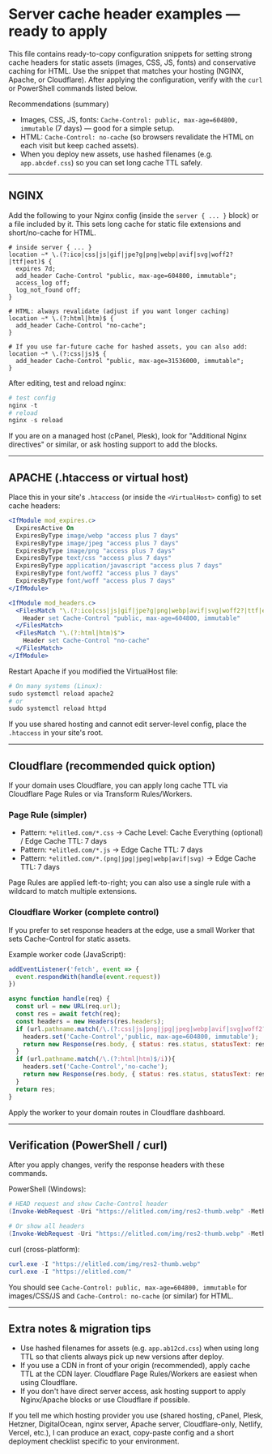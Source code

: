# Server cache header examples — ready to apply

This file contains ready-to-copy configuration snippets for setting strong cache headers for static assets (images, CSS, JS, fonts) and conservative caching for HTML. Use the snippet that matches your hosting (NGINX, Apache, or Cloudflare). After applying the configuration, verify with the `curl` or PowerShell commands listed below.

Recommendations (summary)
- Images, CSS, JS, fonts: `Cache-Control: public, max-age=604800, immutable` (7 days) — good for a simple setup.
- HTML: `Cache-Control: no-cache` (so browsers revalidate the HTML on each visit but keep cached assets).
- When you deploy new assets, use hashed filenames (e.g. `app.abcdef.css`) so you can set long cache TTL safely.

---

## NGINX

Add the following to your Nginx config (inside the `server { ... }` block) or a file included by it. This sets long cache for static file extensions and short/no-cache for HTML.

```nginx
# inside server { ... }
location ~* \.(?:ico|css|js|gif|jpe?g|png|webp|avif|svg|woff2?|ttf|eot)$ {
  expires 7d;
  add_header Cache-Control "public, max-age=604800, immutable";
  access_log off;
  log_not_found off;
}

# HTML: always revalidate (adjust if you want longer caching)
location ~* \.(?:html|htm)$ {
  add_header Cache-Control "no-cache";
}

# If you use far-future cache for hashed assets, you can also add:
location ~* \.(?:css|js)$ {
  add_header Cache-Control "public, max-age=31536000, immutable";
}
```

After editing, test and reload nginx:

```powershell
# test config
nginx -t
# reload
nginx -s reload
```

If you are on a managed host (cPanel, Plesk), look for "Additional Nginx directives" or similar, or ask hosting support to add the blocks.

---

## APACHE (.htaccess or virtual host)

Place this in your site's `.htaccess` (or inside the `<VirtualHost>` config) to set cache headers:

```apache
<IfModule mod_expires.c>
  ExpiresActive On
  ExpiresByType image/webp "access plus 7 days"
  ExpiresByType image/jpeg "access plus 7 days"
  ExpiresByType image/png "access plus 7 days"
  ExpiresByType text/css "access plus 7 days"
  ExpiresByType application/javascript "access plus 7 days"
  ExpiresByType font/woff2 "access plus 7 days"
  ExpiresByType font/woff "access plus 7 days"
</IfModule>

<IfModule mod_headers.c>
  <FilesMatch "\.(?:ico|css|js|gif|jpe?g|png|webp|avif|svg|woff2?|ttf|eot)$">
    Header set Cache-Control "public, max-age=604800, immutable"
  </FilesMatch>
  <FilesMatch "\.(?:html|htm)$">
    Header set Cache-Control "no-cache"
  </FilesMatch>
</IfModule>
```

Restart Apache if you modified the VirtualHost file:

```powershell
# On many systems (Linux):
sudo systemctl reload apache2
# or
sudo systemctl reload httpd
```

If you use shared hosting and cannot edit server-level config, place the `.htaccess` in your site's root.

---

## Cloudflare (recommended quick option)

If your domain uses Cloudflare, you can apply long cache TTL via Cloudflare Page Rules or via Transform Rules/Workers.

### Page Rule (simpler)
- Pattern: `*elitled.com/*.css` → Cache Level: Cache Everything (optional) / Edge Cache TTL: 7 days
- Pattern: `*elitled.com/*.js` → Edge Cache TTL: 7 days
- Pattern: `*elitled.com/*.(png|jpg|jpeg|webp|avif|svg)` → Edge Cache TTL: 7 days

Page Rules are applied left-to-right; you can also use a single rule with a wildcard to match multiple extensions.

### Cloudflare Worker (complete control)

If you prefer to set response headers at the edge, use a small Worker that sets Cache-Control for static assets.

Example worker code (JavaScript):

```js
addEventListener('fetch', event => {
  event.respondWith(handle(event.request))
})

async function handle(req) {
  const url = new URL(req.url);
  const res = await fetch(req);
  const headers = new Headers(res.headers);
  if (url.pathname.match(/\.(?:css|js|png|jpg|jpeg|webp|avif|svg|woff2?|ttf)$/i)){
    headers.set('Cache-Control','public, max-age=604800, immutable');
    return new Response(res.body, { status: res.status, statusText: res.statusText, headers });
  }
  if (url.pathname.match(/\.(?:html|htm)$/i)){
    headers.set('Cache-Control','no-cache');
    return new Response(res.body, { status: res.status, statusText: res.statusText, headers });
  }
  return res;
}
```

Apply the worker to your domain routes in Cloudflare dashboard.

---

## Verification (PowerShell / curl)

After you apply changes, verify the response headers with these commands.

PowerShell (Windows):

```powershell
# HEAD request and show Cache-Control header
(Invoke-WebRequest -Uri "https://elitled.com/img/res2-thumb.webp" -Method Head).Headers['Cache-Control']

# Or show all headers
(Invoke-WebRequest -Uri "https://elitled.com/img/res2-thumb.webp" -Method Head).Headers
```

curl (cross-platform):

```powershell
curl.exe -I "https://elitled.com/img/res2-thumb.webp"
curl.exe -I "https://elitled.com/"
```

You should see `Cache-Control: public, max-age=604800, immutable` for images/CSS/JS and `Cache-Control: no-cache` (or similar) for HTML.

---

## Extra notes & migration tips
- Use hashed filenames for assets (e.g. `app.ab12cd.css`) when using long TTL so that clients always pick up new versions after deploy.
- If you use a CDN in front of your origin (recommended), apply cache TTL at the CDN layer. Cloudflare Page Rules/Workers are easiest when using Cloudflare.
- If you don't have direct server access, ask hosting support to apply Nginx/Apache blocks or use Cloudflare if possible.

If you tell me which hosting provider you use (shared hosting, cPanel, Plesk, Hetzner, DigitalOcean, nginx server, Apache server, Cloudflare-only, Netlify, Vercel, etc.), I can produce an exact, copy-paste config and a short deployment checklist specific to your environment.